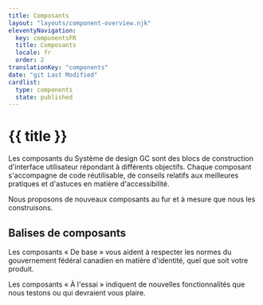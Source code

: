 ```yaml
---
title: Composants
layout: "layouts/component-overview.njk"
eleventyNavigation:
  key: componentsFR
  title: Composants
  locale: fr
  order: 2
translationKey: "components"
date: "git Last Modified"
cardlist:
  type: components
  state: published
---
```


# {{ title }}

Les composants du Système de design GC sont des blocs de construction d'interface utilisateur répondant à différents objectifs. Chaque composant s'accompagne de code réutilisable, de conseils relatifs aux meilleures pratiques et d'astuces en matière d'accessibilité.

Nous proposons de nouveaux composants au fur et à mesure que nous les construisons.

## Balises de composants

Les composants « De base » vous aident à respecter les normes du gouvernement fédéral canadien en matière d'identité, quel que soit votre produit.

Les composants « À l'essai » indiquent de nouvelles fonctionnalités que nous testons ou qui devraient vous plaire.

